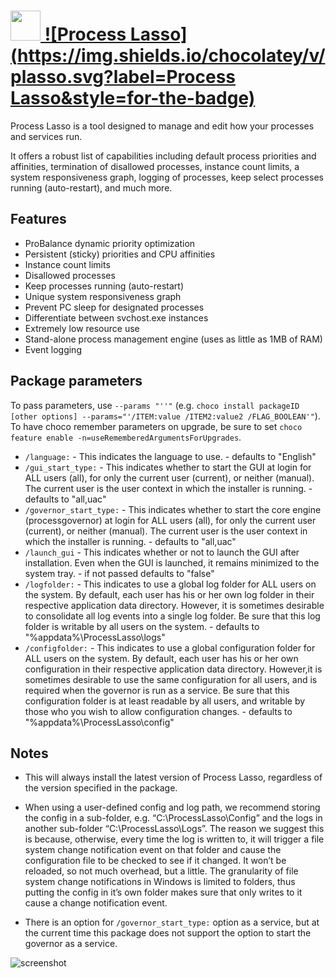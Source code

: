 # [<img src="https://cdn.rawgit.com/JourneyOver/chocolatey-packages/c28e2ded32fc8910b6227c10fdaf5cd0c17091c3/icons/plasso.png" height="48" width="48" /> ![Process Lasso](https://img.shields.io/chocolatey/v/plasso.svg?label=Process Lasso&style=for-the-badge)](https://chocolatey.org/packages/plasso)

Process Lasso is a tool designed to manage and edit how your processes and services run.

It offers a robust list of capabilities including default process priorities and affinities, termination of disallowed processes, instance count limits, a system responsiveness graph, logging of processes, keep select processes running (auto-restart), and much more.

## Features

- ProBalance dynamic priority optimization
- Persistent (sticky) priorities and CPU affinities
- Instance count limits
- Disallowed processes
- Keep processes running (auto-restart)
- Unique system responsiveness graph
- Prevent PC sleep for designated processes
- Differentiate between svchost.exe instances
- Extremely low resource use
- Stand-alone process management engine (uses as little as 1MB of RAM)
- Event logging

## Package parameters

To pass parameters, use `--params "''"` (e.g. `choco install packageID [other options] --params="'/ITEM:value /ITEM2:value2 /FLAG_BOOLEAN'"`).
To have choco remember parameters on upgrade, be sure to set `choco feature enable -n=useRememberedArgumentsForUpgrades`.

- `/language:` - This indicates the language to use. - defaults to "English"
- `/gui_start_type:` - This indicates whether to start the GUI at login for ALL users (all), for only the current user (current), or neither (manual). The current user is the user context in which the installer is running. - defaults to "all,uac"
- `/governor_start_type:` - This indicates whether to start the core engine (processgovernor) at login for ALL users (all), for only the current user (current), or neither (manual). The current user is the user context in which the installer is running. - defaults to "all,uac"
- `/launch_gui` - This indicates whether or not to launch the GUI after installation. Even when the GUI is launched, it remains minimized to the system tray. - if not passed defaults to "false"
- `/logfolder:` - This indicates to use a global log folder for ALL users on the system. By default, each user has his or her own log folder in their respective application data directory. However, it is sometimes desirable to consolidate all log events into a single log folder. Be sure that this log folder is writable by all users on the system. - defaults to "%appdata%\\ProcessLasso\\logs"
- `/configfolder:` - This indicates to use a global configuration folder for ALL users on the system. By default, each user has his or her own configuration in their respective application data directory. However,it is sometimes desirable to use the same configuration for all users, and is required when the governor is run as a service. Be sure that this configuration folder is at least readable by all users, and writable by those who you wish to allow configuration changes. - defaults to "%appdata%\\ProcessLasso\\config"

## Notes

- This will always install the latest version of Process Lasso, regardless of the version specified in the package.

- When using a user-defined config and log path, we recommend storing the config in a sub-folder, e.g. “C:\\ProcessLasso\\Config” and the logs in another sub-folder “C:\\ProcessLasso\\Logs”. The reason we suggest this is because, otherwise, every time the log is written to, it will trigger a file system change notification event on that folder and cause the configuration file to be checked to see if it changed. It won’t be reloaded, so not much overhead, but a little. The granularity of file system change notifications in Windows is limited to folders, thus putting the config in it’s own folder makes sure that only writes to it cause a change notification event.

- There is an option for `/governor_start_type:` option as a service, but at the current time this package does not support the option to start the governor as a service.

![screenshot](https://raw.githubusercontent.com/JourneyOver/chocolatey-packages/master/readme_imgs/plasso.png)
